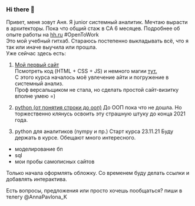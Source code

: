 ### Hi there 👋

Привет, меня зовут Аня. Я junior системный аналитик. Мечтаю вырасти в архитекторы. Пока что общий стаж в СА 6 месяцев. Подробнее об опыте работы на [hh.ru](https://hh.ru/resume/8c0f50a2ff095befa60039ed1f46346c6b4954) #OpenToWork                        
Это мой учебный гитхаб. Cтараюсь постепенно выкладывать всё, что я так или иначе выучила или прошла.               
Уже сейчас здесь есть:            
                   
1) [Мой первый сайт](http://b9164023.beget.tech)            
  Псмотреть код (HTML + CSS + JS) и немного магии [тут.](https://github.com/kornilovaap/my_first_site)      
  С этого курса началось моё увлечение айти и погружение в системный анализ.            
  Проф версальщиком не стала, но сделать простой сайт-визитку вполне умею =)               
                        
2) [python (от понятия строки до ооп)](https://github.com/kornilovaap/Python_GeekBrains.ru)
   До ООП пока что не дошла. Но торжественно клянусь освоить эту страшную штуку до конца 2021 года.
3) python для аналитиков (nympy и пр.)
  Старт курса 23.11.21 Буду держать в курсе. Обещают много интересного.
- моделирование бп
- sql
- мои пробы самописных сайтов
          
Только начала оформлять обложку. Со временем буду делать ссылки и добавлять интерактива. 
  
Есть вопросы, предложения или просто хочешь пообщаться? пиши в телегу @AnnaPavlona_K
